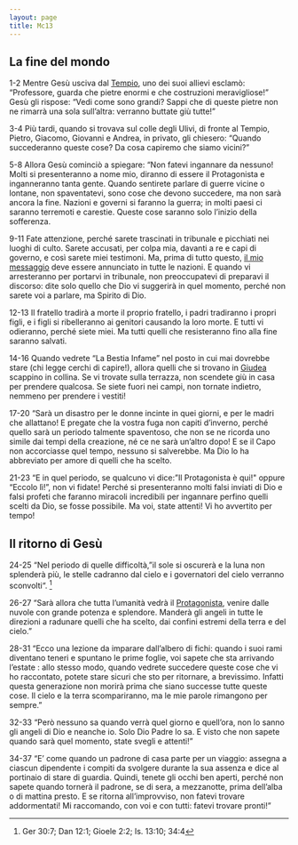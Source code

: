 ```yaml
---
layout: page
title: Mc13
---
```


La fine del mondo
-----------------

1-2 Mentre Gesù usciva dal
[Tempio](../master/mappa.txt "il Tempio di Gerusalemme; mappa: Tempio"),
uno dei suoi allievi esclamò: “Professore, guarda che pietre enormi e
che costruzioni meravigliose!” Gesù gli rispose: “Vedi come sono grandi?
Sappi che di queste pietre non ne rimarrà una sola sull’altra: verranno
buttate giù tutte!”

3-4 Più tardi, quando si trovava sul colle degli Ulivi, di fronte al
Tempio, Pietro, Giacomo, Giovanni e Andrea, in privato, gli chiesero:
“Quando succederanno queste cose? Da cosa capiremo che siamo vicini?”

5-8 Allora Gesù cominciò a spiegare: “Non fatevi ingannare da nessuno!
Molti si presenteranno a nome mio, diranno di essere il Protagonista e
inganneranno tanta gente. Quando sentirete parlare di guerre vicine o
lontane, non spaventatevi, sono cose che devono succedere, ma non sarà
ancora la fine. Nazioni e governi si faranno la guerra; in molti paesi
ci saranno terremoti e carestie. Queste cose saranno solo l’inizio della
sofferenza.

9-11 Fate attenzione, perché sarete trascinati in tribunale e picchiati
nei luoghi di culto. Sarete accusati, per colpa mia, davanti a re e capi
di governo, e così sarete miei testimoni. Ma, prima di tutto questo, [il mio
messaggio](../master/glossario.txt "glossario: vangelo") deve essere
annunciato in tutte le nazioni. E quando vi arresteranno per portarvi in tribunale, non preoccupatevi di
preparavi il discorso: dite solo quello che Dio vi suggerirà in quel
momento, perché non sarete voi a parlare, ma Spirito di Dio.

12-13 Il fratello tradirà a morte il proprio fratello, i padri
tradiranno i propri figli, e i figli si ribelleranno ai genitori
causando la loro morte. E tutti vi odieranno, perché siete miei. Ma
tutti quelli che resisteranno fino alla fine saranno salvati.

14-16 Quando vedrete “La Bestia Infame” nel posto in cui mai dovrebbe
stare (chi legge cerchi di capire!), allora quelli che si trovano in
[Giudea](../master/mappa.txt "mappa: Giudea") scappino in collina. Se vi
trovate sulla terrazza, non scendete giù in casa per prendere qualcosa.
Se siete fuori nei campi, non tornate indietro, nemmeno per prendere i
vestiti!

17-20 “Sarà un disastro per le donne incinte in quei giorni, e per le
madri che allattano! E pregate che la vostra fuga non capiti d’inverno,
perché quello sarà un periodo talmente spaventoso, che non se ne ricorda
uno simile dai tempi della creazione, né ce ne sarà un’altro dopo! E se
il Capo non accorciasse quel tempo, nessuno si salverebbe. Ma Dio lo ha
abbreviato per amore di quelli che ha scelto.

21-23 “E in quel periodo, se qualcuno vi dice:”Il Protagonista è qui!"
oppure “Eccolo lì!”, non vi fidate! Perché si presenteranno molti falsi
inviati di Dio e falsi profeti che faranno miracoli incredibili per
ingannare perfino quelli scelti da Dio, se fosse possibile. Ma voi,
state attenti! Vi ho avvertito per tempo!

Il ritorno di Gesù
------------------

24-25 “Nel periodo di quelle difficoltà,”il sole si oscurerà e la luna
non splenderà più, le stelle cadranno dal cielo e i governatori del
cielo verranno sconvolti“. [^19]

26-27 “Sarà allora che tutta l’umanità vedrà il
[Protagonista](../master/glossario.txt "glossario: Messia"), venire
dalle nuvole con grande potenza e splendore. Manderà gli angeli in tutte
le direzioni a radunare quelli che ha scelto, dai confini estremi della
terra e del cielo.”

28-31 “Ecco una lezione da imparare dall’albero di fichi: quando i suoi
rami diventano teneri e spuntano le prime foglie, voi sapete che sta
arrivando l’estate : allo stesso modo, quando vedrete succedere queste
cose che vi ho raccontato, potete stare sicuri che sto per ritornare, a
brevissimo. Infatti questa generazione non morirà prima che siano
successe tutte queste cose. Il cielo e la terra scompariranno, ma le mie
parole rimangono per sempre.”

32-33 “Però nessuno sa quando verrà quel giorno e quell’ora, non lo
sanno gli angeli di Dio e neanche io. Solo Dio Padre lo sa. E visto che
non sapete quando sarà quel momento, state svegli e attenti!”

34-37 “E’ come quando un padrone di casa parte per un viaggio: assegna a
ciascun dipendente i compiti da svolgere durante la sua assenza e dice
al portinaio di stare di guardia. Quindi, tenete gli occhi ben aperti,
perché non sapete quando tornerà il padrone, se di sera, a mezzanotte,
prima dell’alba o di mattina presto. E se ritorna all’improvviso, non
fatevi trovare addormentati! Mi raccomando, con voi e con tutti: fatevi
trovare pronti!”


[^19]: Ger 30:7; Dan 12:1; Gioele 2:2; Is. 13:10; 34:4